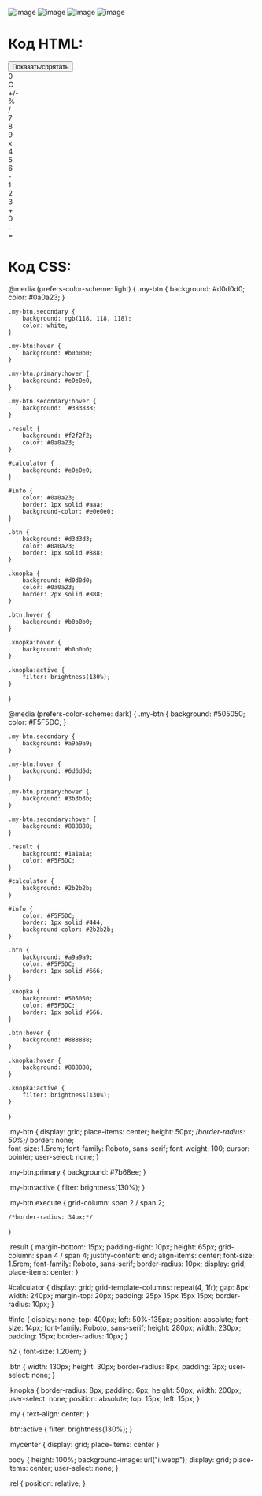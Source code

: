 ![image](https://github.com/user-attachments/assets/35d4f61f-6813-4540-8549-4426aed25204)
![image](https://github.com/user-attachments/assets/17193696-b18a-45ab-9582-f6cb6e1794fa)
![image](https://github.com/user-attachments/assets/bab47d0d-d5b5-476c-88d7-c679c68ca838)
![image](https://github.com/user-attachments/assets/2ace5e93-2c99-40bc-8529-32ccd3bf05e3)

# Код HTML: 
<!DOCTYPE html>
<html>

<head>
  <title>Калькулятор</title>
  <link rel="stylesheet" href="stylecalc.css">
</head>

<body>
    <button class="knopka" onclick="showblock()">Показать/спрятать</button>
    <div id="calculator">
        <div id="result" class="result">0</div> 
        <div id="btn_op_clear" class="my-btn secondary">C</div>
        <div id="btn_op_sign" class="my-btn secondary">+/-</div>
        <div id="btn_op_percent" class="my-btn secondary">%</div>
        <div id="btn_op_div" class="my-btn primary">/</div>
        <div id="btn_digit_7" class="my-btn">7</div>
        <div  id="btn_digit_8" class="my-btn">8</div>
        <div  id="btn_digit_9" class="my-btn">9</div>
        <div  id="btn_op_mult" class="my-btn primary">x</div>
        <div  id="btn_digit_4" class="my-btn">4</div>
        <div  id="btn_digit_5" class="my-btn">5</div>
        <div  id="btn_digit_6" class="my-btn">6</div>
        <div  id="btn_op_minus" class="my-btn primary">-</div>
        <div  id="btn_digit_1" class="my-btn">1</div>
        <div  id="btn_digit_2" class="my-btn">2</div>
        <div  id="btn_digit_3" class="my-btn">3</div>
        <div  id="btn_op_plus" class="my-btn primary">+</div>
        <div  id="btn_digit_0" class="my-btn">0</div>
        <div  id="btn_digit_dot" class="my-btn">.</div>
        <div  id="btn_op_equal" class="my-btn primary execute">=</div>
    </div>
    <div id="info" style="display: none;">
        <h2 class="my">ЛР выполнена Акуловым Антоном Дмитриевичом</h2>
        <div class="mycenter">
            <button class="my btn" onclick="window.open('https://github.com/acoola308', '_blank');">Мой GitHub</button>
        </div>
        <p>
            Цель данной лабораторной работы - <mark>знакомство</mark> с инструментами построения пользовательских интерфейсов web-сайтов:
            <mark>HTML</mark>, <mark>CSS</mark>.
        </p>
        <details>
            <summary class="my">Автор</summary>
            <p>ФИО: Акулов Антон Дмитриевич
            Группа: ИС-22</p>
        </details>
    </div>
    <script>
        function showblock() {
            const block = document.getElementById("info");
            block.style.display = block.style.display === "none" ? "block" : "none";
        }
    </script>  
</body>
</html>

# Код CSS: 
@media (prefers-color-scheme: light) {
    .my-btn {
        background: #d0d0d0;
        color:  #0a0a23;
    }

    .my-btn.secondary {
        background: rgb(118, 118, 118);
        color: white;
    }

    .my-btn:hover {
        background: #b0b0b0;
    }

    .my-btn.primary:hover {
        background: #e0e0e0; 
    }
    
    .my-btn.secondary:hover {
        background:  #383838; 
    }

    .result {
        background: #f2f2f2;
        color: #0a0a23;
    }

    #calculator {
        background: #e0e0e0;
    }

    #info {
        color: #0a0a23;
        border: 1px solid #aaa;
        background-color: #e0e0e0;
    }

    .btn {
        background: #d3d3d3;
        color: #0a0a23;
        border: 1px solid #888;
    }

    .knopka {
        background: #d0d0d0;
        color: #0a0a23;
        border: 2px solid #888;
    }

    .btn:hover {
        background: #b0b0b0;
    }

    .knopka:hover {
        background: #b0b0b0;
    }
    
    .knopka:active {
        filter: brightness(130%);
    }
}


@media (prefers-color-scheme: dark) {
    .my-btn {
        background: #505050;
        color: #F5F5DC;
    }

    .my-btn.secondary {
        background: #a9a9a9;
    }

    .my-btn:hover {
        background: #6d6d6d;
    }
    
    .my-btn.primary:hover {
        background: #3b3b3b; 
    }
    
    .my-btn.secondary:hover {
        background: #888888; 
    }

    .result {
        background: #1a1a1a;
        color: #F5F5DC;
    }

    #calculator {
        background: #2b2b2b;
    }

    #info {
        color: #F5F5DC;
        border: 1px solid #444;
        background-color: #2b2b2b;
    }

    .btn {
        background: #a9a9a9;
        color: #F5F5DC;
        border: 1px solid #666;
    }

    .knopka {
        background: #505050;
        color: #F5F5DC;
        border: 1px solid #666;
    }

    .btn:hover {
        background: #888888;
    }

    .knopka:hover {
        background: #888888;
    }

    .knopka:active {
        filter: brightness(130%);
    }
}

.my-btn {
    display: grid;
    place-items: center;
    height: 50px;
    /*border-radius: 50%;*/
    border: none;  
    font-size: 1.5rem;
    font-family: Roboto, sans-serif;
    font-weight:  100;
    cursor: pointer;
    user-select: none;
}

.my-btn.primary {
    background: #7b68ee;
}

.my-btn:active {
    filter: brightness(130%);
}


.my-btn.execute {
    grid-column: span 2 / span 2;
   
    /*border-radius: 34px;*/
}

.result {
    margin-bottom: 15px;
    padding-right: 10px;
    height: 65px;
    grid-column: span 4 / span 4;
    justify-content: end;
    align-items: center;
    font-size: 1.5rem;
    font-family: Roboto, sans-serif;
    border-radius: 10px;
    display: grid;
    place-items: center;
}

#calculator {
    display: grid;
    grid-template-columns: repeat(4, 1fr);
    gap: 8px;
    width: 240px;
    margin-top: 20px; 
    padding: 25px 15px 15px 15px;
    border-radius: 10px;
}

#info {
    display: none;
    top: 400px;
    left: 50%-135px;
    position: absolute;
    font-size: 14px;
    font-family: Roboto, sans-serif;
    height: 280px;
    width: 230px;
    padding: 15px; 
    border-radius: 10px;
}

h2 {
    font-size: 1.20em;
}


.btn {
    width: 130px;
    height: 30px;
    border-radius: 8px;
    padding: 3px;
    user-select: none;
}

.knopka {
    border-radius: 8px;
    padding: 6px;
    height: 50px;
    width: 200px;
    user-select: none;
    position: absolute;
    top: 15px;
    left: 15px;
}

.my {
    text-align: center;
}

.btn:active {
    filter: brightness(130%);
}

.mycenter {
    display: grid;
    place-items: center
}

body {
    height: 100%;
    background-image: url("i.webp");
    display: grid;
    place-items: center;
    user-select: none;
}

.rel {
    position: relative;
}

